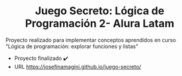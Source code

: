 <h1 align="center"> Juego Secreto: Lógica de Programación 2- Alura Latam </h1>
Proyecto realizado para implementar conceptos aprendidos en curso "Lógica de programación: explorar funciones y listas"

* Proyecto finalizado :heavy_check_mark:
* URL https://josefinamagini.github.io/juego-secreto/

